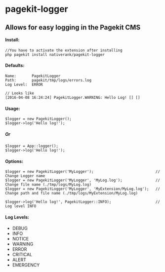 # pagekit-logger
## Allows for easy logging in the Pagekit CMS

#### Install:
```
//You have to activate the extension after installing
php pagekit install nativerank/pagekit-logger 
```

#### Defaults:
```
Name:       PagekitLogger
Path:       pagekit/tmp/logs/errors.log
Log Level:  ERROR

// Looks like
[2016-04-08 16:24:24] PagekitLogger.WARNING: Hello Log! [] []
```

#### Usage:
```
$logger = new PagekitLogger();
$logger->log('Hello log!');
```
##### Or
```
$logger = App::logger();
$logger->log('Hello log!');
```

#### Options:
```
$logger = new PagekitLogger('MyLogger');                            // Change Logger name
$logger = new PagekitLogger('MyLogger', 'MyLog.log');               // Change file name (./tmp/logs/MyLog.log)
$logger = new PagekitLogger('MyLogger', 'MyExtension/MyLog.log');   // Change path and file name (./tmp/logs/MyExtension/MyLog.log)

$logger->log('Hello log!', PagekitLogger::INFO);                    // Log level INFO
```

#### Log Levels:
<ul>
    <li>DEBUG</li>
    <li>INFO</li>
    <li>NOTICE</li>
    <li>WARNING</li>
    <li>ERROR</li>
    <li>CRITICAL</li>
    <li>ALERT</li>
    <li>EMERGENCY</li>
</ul>